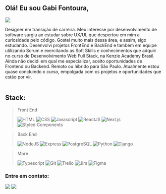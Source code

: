 ## Olá! Eu sou Gabi Fontoura, 
   <img src="https://readme-typing-svg.herokuapp.com?font=monospace&color=d089ff&size=27&left=true&vCenter=true&lines=A+Web+Developer;Bachelor's+in+Design;at+Unesp;Eager+to+learn;FrontEnd+and+BackEnd;">

Designer em transição de carreira. Meu interesse por desenvolvimento de software surgiu ao estudar sobre UX/UI, que despertou em mim a curiosidade pelo código. Gostei muito mais dessa área, e assim, sigo estudando. Desenvolvi projetos FrontEnd e BackEnd e também em equipe utilizando Scrum e exercitando as Soft Skills e conhecimentos que adquiri no curso de Desenvolvimento Web Full Stack, na Kenzie Academy Brasil. Ainda não decidi em qual me especializar, aceito oportunidades de Frontend ou Backend. Remoto ou híbrido para São Paulo. Atualmente estou quase concluindo o curso, empolgada com os projetos e oportunidades que estão por vir.<br><br>

## Stack:
> Front End
>
> ![HTML](https://img.shields.io/badge/HTML-20232A?style=for-the-badge&logo=html5&logoColor=a00)
> ![CSS](https://img.shields.io/badge/CSS-20232A?style=for-the-badge&logo=css3&logoColor=0af)
> ![Javascript](https://img.shields.io/badge/JavaScript-20232A?style=for-the-badge&logo=javascript&logoColor=f7df1e)
> ![ReactJS](https://img.shields.io/badge/React-20232A?style=for-the-badge&logo=react&logoColor=61DAFB)
> ![Next.js](https://img.shields.io/badge/Next-20232A?style=for-the-badge&logo=next.js&logoColor=)
> ![Styled Components](https://img.shields.io/badge/styled--components-20232A?style=for-the-badge&logo=styled-components&logoColor=)

> Back End
> 
> ![NodeJS](https://img.shields.io/badge/Node.js-20232A?style=for-the-badge&logo=node.js&logoColor=150)
> ![Express](https://img.shields.io/badge/Express-20232A?style=for-the-badge&logo=express&logoColor=fff)
> ![PostgreSQL](https://img.shields.io/badge/Postgre--SQL-20232A?style=for-the-badge&logo=postgresql&logoColor=0af)
> ![Python](https://img.shields.io/badge/Python-20232A?style=for-the-badge&logo=python&logoColor=)
> ![Django](https://img.shields.io/badge/Django-20232A?style=for-the-badge&logo=django&logoColor=)

> More
> 
> ![Typescript](https://img.shields.io/badge/TypeScript-20232A?style=for-the-badge&logo=typescript&logoColor=0af)
> ![Git](https://img.shields.io/badge/GIT-20232A?style=for-the-badge&logo=git&logoColor=)
> ![Trello](https://img.shields.io/badge/Trello-20232A?style=for-the-badge&logo=trello&logoColor=)
> ![Jira](https://img.shields.io/badge/Jira-20232A?style=for-the-badge&logo=jira&logoColor=fff)
> ![Figma](https://img.shields.io/badge/Figma-20232A?style=for-the-badge&logo=figma&logoColor=)



### Entre em contato: 
   <a href="mailto:gabigfontoura@gmail.com" target="_blank"><img src="https://img.shields.io/badge/Gmail-D14836?style=for-the-badge&logo=gmail&logoColor=white"></a>
  <a href="https://www.linkedin.com/in/gabriela-garcia-fontoura" target="_blank"><img src="https://img.shields.io/badge/-LinkedIn-%230077B5?style=for-the-badge&logo=linkedin&logoColor=white" target="_blank"></a> 
<!-- 
  <div style="display: inline_block"><br>
    <img align="center" alt="Js" height="25" width="35" title="JavaScript" src="https://raw.githubusercontent.com/devicons/devicon/master/icons/javascript/javascript-plain.svg">
    <img align="center" alt="Ts" height="25" width="35" title="Typescript" src="https://raw.githubusercontent.com/devicons/devicon/master/icons/typescript/typescript-plain.svg">
    <img align="center" alt="React" height="25" width="35" title="React" src="https://raw.githubusercontent.com/devicons/devicon/master/icons/react/react-original.svg">
    <img align="center" alt="Gabi-HTML" height="25" width="35" title="HTML" src="https://raw.githubusercontent.com/devicons/devicon/master/icons/html5/html5-original.svg">
    <img align="center" alt="Gabi-CSS" height="25" width="35" title="CSS" src="https://raw.githubusercontent.com/devicons/devicon/master/icons/css3/css3-original.svg">
    <img align="center" alt="Gabi-Figma" height="25" width="35" title="Figma" src="https://cdn.jsdelivr.net/gh/devicons/devicon/icons/figma/figma-original.svg">
    <img align="center" alt="Gabi-Ai" height="25" width="35" title="Illustrator" src="https://cdn.jsdelivr.net/gh/devicons/devicon/icons/illustrator/illustrator-plain.svg">
   <img align="center" alt="Node.js" height="25" width="35" title="Node.js" src="https://raw.githubusercontent.com/devicons/devicon/master/icons/nodejs/nodejs-original.svg">
      <img align="center" alt="Express" height="25" width="35"  title="Express" src="https://cdn.jsdelivr.net/gh/devicons/devicon/icons/express/express-original.svg"/>
<img align="center" alt="Gabi-Postgre" height="25" width="35" title="PostgreSQL"src="https://cdn.jsdelivr.net/gh/devicons/devicon/icons/postgresql/postgresql-original.svg">
   <img align="center" alt="Python" height="25" width="35" title="Python" src="https://raw.githubusercontent.com/devicons/devicon/master/icons/python/python-original.svg">
      <img align="center" alt="Django"height="25" width="35" title="Django" src="https://cdn.jsdelivr.net/gh/devicons/devicon/icons/django/django-plain.svg" />
      <img align="center" alt="npm" height="25" width="35" title="npm" src="https://cdn.jsdelivr.net/gh/devicons/devicon/icons/npm/npm-original-wordmark.svg" />
      <img align="center" alt="yarn" height="25" width="35" title="yarn" src="https://cdn.jsdelivr.net/gh/devicons/devicon/icons/yarn/yarn-original-wordmark.svg" 
      <img align="center" alt="Bash" height="25" width="35" title="Bash" src="https://cdn.jsdelivr.net/gh/devicons/devicon/icons/bash/bash-original.svg" />
      <img align="center" alt="Git" height="25" width="35" title="Git" src="https://raw.githubusercontent.com/devicons/devicon/master/icons/git/git-original.svg">
      <img align="center" alt="GitHub" height="25" width="35" title="GitHub" src="https://raw.githubusercontent.com/devicons/devicon/master/icons/github/github-original.svg">
       <img align="center" alt="Trello" height="25" width="35" title="Trello" src="https://cdn.jsdelivr.net/gh/devicons/devicon/icons/trello/trello-plain.svg" />
      <img align="center" alt="Slack" height="25" width="35" title="Slack" src="https://raw.githubusercontent.com/devicons/devicon/master/icons/slack/slack-original.svg"> 
   <img align="center" alt="VSCode" height="25" width="35" title="VSCode" src="https://cdn.jsdelivr.net/gh/devicons/devicon/icons/vscode/vscode-original.svg" />
  </div>   -->
  

